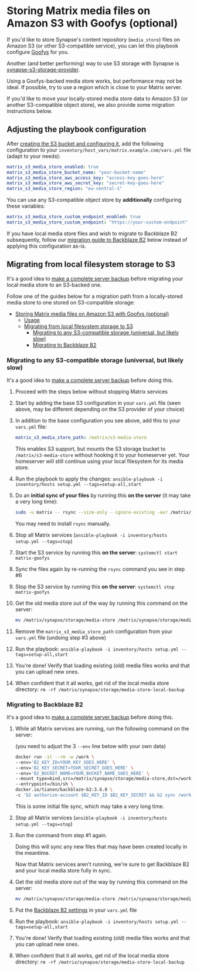 # Storing Matrix media files on Amazon S3 with Goofys (optional)

If you'd like to store Synapse's content repository (`media_store`) files on Amazon S3 (or other S3-compatible service), you can let this playbook configure [Goofys](https://github.com/kahing/goofys) for you.

Another (and better performing) way to use S3 storage with Synapse is [synapse-s3-storage-provider](configuring-playbook-synapse-s3-storage-provider.md).

Using a Goofys-backed media store works, but performance may not be ideal. If possible, try to use a region which is close to your Matrix server.

If you'd like to move your locally-stored media store data to Amazon S3 (or another S3-compatible object store), we also provide some migration instructions below.

## Adjusting the playbook configuration

After [creating the S3 bucket and configuring it](configuring-playbook-s3.md#bucket-creation-and-security-configuration), add the following configuration to your `inventory/host_vars/matrix.example.com/vars.yml` file (adapt to your needs):

```yaml
matrix_s3_media_store_enabled: true
matrix_s3_media_store_bucket_name: "your-bucket-name"
matrix_s3_media_store_aws_access_key: "access-key-goes-here"
matrix_s3_media_store_aws_secret_key: "secret-key-goes-here"
matrix_s3_media_store_region: "eu-central-1"
```

You can use any S3-compatible object store by **additionally** configuring these variables:

```yaml
matrix_s3_media_store_custom_endpoint_enabled: true
matrix_s3_media_store_custom_endpoint: "https://your-custom-endpoint"
```

If you have local media store files and wish to migrate to Backblaze B2 subsequently, follow our [migration guide to Backblaze B2](#migrating-to-backblaze-b2) below instead of applying this configuration as-is.


## Migrating from local filesystem storage to S3

It's a good idea to [make a complete server backup](faq.md#how-do-i-backup-the-data-on-my-server) before migrating your local media store to an S3-backed one.

Follow one of the guides below for a migration path from a locally-stored media store to one stored on S3-compatible storage:

- [Storing Matrix media files on Amazon S3 with Goofys (optional)](#storing-matrix-media-files-on-amazon-s3-with-goofys-optional)
	- [Usage](#usage)
	- [Migrating from local filesystem storage to S3](#migrating-from-local-filesystem-storage-to-s3)
		- [Migrating to any S3-compatible storage (universal, but likely slow)](#migrating-to-any-s3-compatible-storage-universal-but-likely-slow)
		- [Migrating to Backblaze B2](#migrating-to-backblaze-b2)

### Migrating to any S3-compatible storage (universal, but likely slow)

It's a good idea to [make a complete server backup](faq.md#how-do-i-backup-the-data-on-my-server) before doing this.

1. Proceed with the steps below without stopping Matrix services

2. Start by adding the base S3 configuration in your `vars.yml` file (seen above, may be different depending on the S3 provider of your choice)

3. In addition to the base configuration you see above, add this to your `vars.yml` file:

    ```yaml
    matrix_s3_media_store_path: /matrix/s3-media-store
    ```

    This enables S3 support, but mounts the S3 storage bucket to `/matrix/s3-media-store` without hooking it to your homeserver yet. Your homeserver will still continue using your local filesystem for its media store.

4. Run the playbook to apply the changes: `ansible-playbook -i inventory/hosts setup.yml --tags=setup-all,start`

5. Do an **initial sync of your files** by running this **on the server** (it may take a very long time):

    ```sh
    sudo -u matrix -- rsync --size-only --ignore-existing -avr /matrix/synapse/storage/media-store/. /matrix/s3-media-store/.
    ```

    You may need to install `rsync` manually.

6. Stop all Matrix services (`ansible-playbook -i inventory/hosts setup.yml --tags=stop`)

7. Start the S3 service by running this **on the server**: `systemctl start matrix-goofys`

8. Sync the files again by re-running the `rsync` command you see in step #6

9. Stop the S3 service by running this **on the server**: `systemctl stop matrix-goofys`

10. Get the old media store out of the way by running this command on the server:

    ```sh
    mv /matrix/synapse/storage/media-store /matrix/synapse/storage/media-store-local-backup
    ```

11. Remove the `matrix_s3_media_store_path` configuration from your `vars.yml` file (undoing step #3 above)

12. Run the playbook: `ansible-playbook -i inventory/hosts setup.yml --tags=setup-all,start`

13. You're done! Verify that loading existing (old) media files works and that you can upload new ones.

14. When confident that it all works, get rid of the local media store directory: `rm -rf /matrix/synapse/storage/media-store-local-backup`


### Migrating to Backblaze B2

It's a good idea to [make a complete server backup](faq.md#how-do-i-backup-the-data-on-my-server) before doing this.

1. While all Matrix services are running, run the following command on the server:

    (you need to adjust the 3 `--env` line below with your own data)

    ```sh
    docker run -it --rm -w /work \
    --env='B2_KEY_ID=YOUR_KEY_GOES_HERE' \
    --env='B2_KEY_SECRET=YOUR_SECRET_GOES_HERE' \
    --env='B2_BUCKET_NAME=YOUR_BUCKET_NAME_GOES_HERE' \
    --mount type=bind,src=/matrix/synapse/storage/media-store,dst=/work,ro \
    --entrypoint=/bin/sh \
    docker.io/tianon/backblaze-b2:3.6.0 \
    -c 'b2 authorize-account $B2_KEY_ID $B2_KEY_SECRET && b2 sync /work b2://$B2_BUCKET_NAME --skipNewer'
    ```

    This is some initial file sync, which may take a very long time.

2. Stop all Matrix services (`ansible-playbook -i inventory/hosts setup.yml --tags=stop`)

3. Run the command from step #1 again.

    Doing this will sync any new files that may have been created locally in the meantime.

    Now that Matrix services aren't running, we're sure to get Backblaze B2 and your local media store fully in sync.

4. Get the old media store out of the way by running this command on the server:

    ```sh
    mv /matrix/synapse/storage/media-store /matrix/synapse/storage/media-store-local-backup
    ```

5. Put the [Backblaze B2 settings](configuring-playbook-s3.md#backblaze-b2) in your `vars.yml` file

6. Run the playbook: `ansible-playbook -i inventory/hosts setup.yml --tags=setup-all,start`

7. You're done! Verify that loading existing (old) media files works and that you can upload new ones.

8. When confident that it all works, get rid of the local media store directory: `rm -rf /matrix/synapse/storage/media-store-local-backup`
